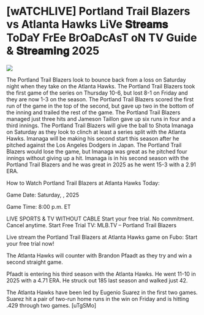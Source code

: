 #  [wATCHLIVE] Portland Trail Blazers vs Atlanta Hawks LiVe 𝐒𝐭𝐫𝐞𝐚𝐦𝐬 ToDaY FrEe BrOaDcAsT oN TV Guide & 𝐒𝐭𝐫𝐞𝐚𝐦𝐢𝐧𝐠  2025  
  
  
[![](https://i.imgur.com/qSNzIqt.png)](https://movie.rssnews.media/uAlbYQTkE.php)  
  
The Portland Trail Blazers look to bounce back from a loss on Saturday night when they take on the Atlanta Hawks. The Portland Trail Blazers took the first game of the series on Thursday 10-6, but lost 8-1 on Friday and they are now 1-3 on the season. The Portland Trail Blazers scored the first run of the game in the top of the second, but gave up two in the bottom of the inning and trailed the rest of the game. The Portland Trail Blazers managed just three hits and Jameson Taillon gave up six runs in four and a third innings. The Portland Trail Blazers will give the ball to Shota Imanaga on Saturday as they look to clinch at least a series split with the Atlanta Hawks. Imanaga will be making his second start this season after he pitched against the Los Angeles Dodgers in Japan. The Portland Trail Blazers would lose the game, but Imanaga was great as he pitched four innings without giving up a hit. Imanaga is in his second season with the Portland Trail Blazers and he was great in 2025 as he went 15-3 with a 2.91 ERA.

How to Watch Portland Trail Blazers at Atlanta Hawks Today:

Game Date: Saturday, , 2025

Game Time: 8:00 p.m. ET

LIVE SPORTS & TV WITHOUT CABLE
Start your free trial. No commitment. Cancel anytime.
Start Free Trial
TV: MLB.TV – Portland Trail Blazers

Live stream the Portland Trail Blazers at Atlanta Hawks game on Fubo: Start your free trial now!

The Atlanta Hawks will counter with Brandon Pfaadt as they try and win a second straight game.

Pfaadt is entering his third season with the Atlanta Hawks. He went 11-10 in 2025 with a 4.71 ERA. He struck out 185 last season and walked just 42.

The Atlanta Hawks have been led by Eugenio Suarez in the first two games. Suarez hit a pair of two-run home runs in the win on Friday and is hitting .429 through two games. [uTgSMo]